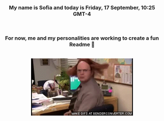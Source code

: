 


<div align="center">
<h3 >My name is Sofia and today is Friday, 17 September, 10:25 GMT-4</h3><br>
<h3 >For now, me and my personalities are working to create a fun Readme 👋
</h3><br>
<img src='img/dwight.gif' alt='working...'/>
</div>
